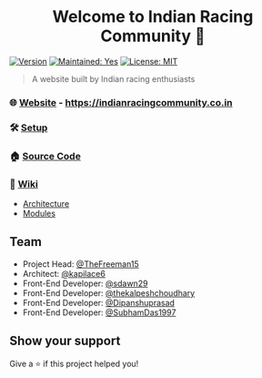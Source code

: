 <h1 align="center">Welcome to Indian Racing Community 👋</h1>

[![Version](https://img.shields.io/badge/Version-5.1.3-blue.svg)](https://github.com/indianracingcommunity/RLIProject/releases/latest)
[![Maintained: Yes](https://img.shields.io/badge/Maintained%3F-Yes-green.svg)](https://github.com/indianracingcommunity/RLIProject/graphs/contributors)
[![License: MIT](https://img.shields.io/badge/License-MIT-red.svg)](./license.md)

> A website built by Indian racing enthusiasts

### 🌐 [Website](https://indianracingcommunity.co.in) - https://indianracingcommunity.co.in
### 🛠️ [Setup](./resources/docs/setup.md)
### 🏠 [Source Code](https://github.com/indianracingcommunity/RLIProject)
### 📝 [Wiki](https://github.com/indianracingcommunity/RLIProject/wiki)
* [Architecture](./resources/docs/architecture.md)
* [Modules](./resources/docs/modules.md)

## Team

* Project Head: [@TheFreeman15](https://github.com/TheFreeman15)
* Architect: [@kapilace6](https://github.com/kapilace6)
* Front-End Developer: [@sdawn29](https://github.com/sdawn29)
* Front-End Developer: [@thekalpeshchoudhary](https://github.com/thekalpeshchoudhary)
* Front-End Developer: [@Dipanshuprasad](https://github.com/Dipanshuprasad)
* Front-End Developer: [@SubhamDas1997](https://github.com/SubhamDas1997)

## Show your support

Give a ⭐️ if this project helped you!
